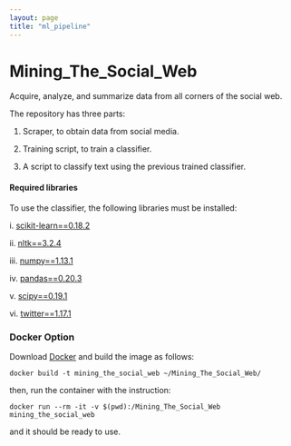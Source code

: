 ```yaml
---
layout: page
title: "ml_pipeline"
---
```


# Mining_The_Social_Web
Acquire, analyze, and summarize data from all corners of the social web.


The repository has three parts:

  1. Scraper, to obtain data from social media.
  
  2. Training script, to train a classifier.
  
  3. A script to classify text using the previous trained classifier.
  
  
#### Required libraries

To use the classifier, the following libraries must be installed:

i. [scikit-learn==0.18.2](http://scikit-learn.org/stable/install.html)

ii. [nltk==3.2.4](https://pypi.python.org/pypi/nltk)

iii. [numpy==1.13.1](http://www.numpy.org/)

iv. [pandas==0.20.3](http://pandas.pydata.org/)

v. [scipy==0.19.1](https://www.scipy.org/) 

vi. [twitter==1.17.1](https://github.com/sixohsix/twitter)

### Docker Option

Download [Docker](https://docs.docker.com/engine/installation/) and build the image as follows:
```
docker build -t mining_the_social_web ~/Mining_The_Social_Web/
 ``` 

then, run the container with the instruction:
```
docker run --rm -it -v $(pwd):/Mining_The_Social_Web mining_the_social_web
```

and it should be ready to use.
